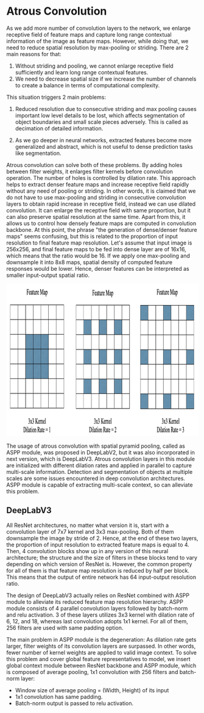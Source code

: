 # Atrous Convolution

As we add more number of convolution layers to the network, we enlarge receptive field of feature maps and capture long range contextual 
information of the image as feature maps. However, while doing that, we need to reduce spatial resolution by max-pooling or striding. 
There are 2 main reasons for that:

1) Without striding and pooling, we cannot enlarge receptive field sufficiently and learn long range contextual features.
2) We need to decrease spatial size if we increase the number of channels to create a balance in terms of computational complexity. 

This situation triggers 2 main problems:

1) Reduced resolution due to consecutive striding and max pooling causes important low level details to be lost, which affects
   segmentation of object boundaries and small scale pieces adversely. This is called as decimation of detailed information. 

2) As we go deeper in neural networks, extracted features become more generalized and abstract, which is not useful to dense prediction
   tasks like segmentation. 

Atrous convolution can solve both of these problems. By adding holes between filter weights, it enlarges filter kernels before 
convolution operation. The number of holes is controlled by dilation rate. This approach helps to extract denser feature maps and 
increase receptive field rapidly without any need of pooling or striding. In other words, it is claimed that we do not have to use 
max-pooling and striding in consecutive convolution layers to obtain rapid increase in receptive field, instead we can use dilated 
convolution. It can enlarge the receptive field with same proportion, but it can also preserve spatial resolution at the same time. 
Apart from this, it allows us to control how densely feature maps are computed in convolution backbone. At this point, the phrase 
"the generation of dense/denser feature maps" seems confusing, but this is related to the proportion of input resolution to final 
feature map resolution. Let's assume that input image is 256x256, and final feature maps to be fed into dense layer are of 16x16, 
which means that the ratio would be 16. If we apply one max-pooling and downsample it into 8x8 maps, spatial density of computed 
feature responses would be lower. Hence, denser features can be interpreted as smaller input-output spatial ratio. 

<p align="center">
  <img src="https://github.com/GoktugGuvercin/Convolutional-Neural-Networks/blob/main/Atrous%20Convolution/images/dilated%20convolution.png" width="1000" height="400" />
</p>

The usage of atrous convolution with spatial pyramid pooling, called as ASPP module, was proposed in DeepLabV2, but it was also incorporated in next version, which is DeepLabV3. Atrous convolution layers in this module are initialized with different dilation 
rates and applied in parallel to capture multi-scale information. Detection and segmentation of objects at multiple scales are some issues encountered in deep convolution architectures. ASPP module is capable of extracting multi-scale context, so can alleviate this problem. 

## DeepLabV3

All ResNet architectures, no matter what version it is, start with a convolution layer of 7x7 kernel and 3x3 max-pooling. Both of them downsample the image by stride of 2. Hence, at the end of these two layers, the proportion of input resolution to extracted feature maps is equal to 4. Then, 4 convolution blocks show up in any version of this neural architecture; the structure and the size of filters in these blocks tend to vary depending on which version of ResNet is. However, the common property for all of them is that feature map resolution is reduced by half per block. This means that the output of entire network has 64 input-output resolution ratio. 

The design of DeepLabV3 actually relies on ResNet combined with ASPP module to alleviate its reduced feature map resolution hierarchy. ASPP module consists of 4 parallel convolution layers followed by batch-norm and relu activation. 3 of these layers utilizes 3x3 kernel with dilation rate of 6, 12, and 18, whereas last convolution adopts 1x1 kernel. For all of them, 256 filters are used with same padding option.

The main problem in ASPP module is the degeneration: As dilation rate gets larger, filter weights of its convolution layers are surpassed. In other words, fewer number of kernel weights are applied to valid image context. To solve this problem and cover global feature representatives to model, we insert global context module between ResNet backbone and ASPP module, which is composed of average pooling, 1x1 convolution with 256 filters and batch-norm layer:

* Window size of average pooling = (Width, Height) of its input
* 1x1 convolution has same padding.
* Batch-norm output is passed to relu activation. 
